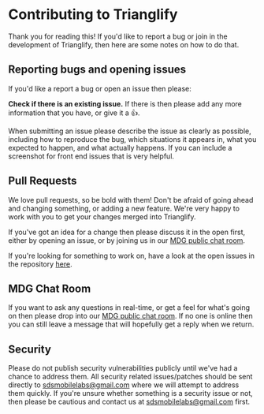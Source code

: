 Contributing to Trianglify
==========================

Thank you for reading this! If you'd like to report a bug or join in the development
of Trianglify, then here are some notes on how to do that.

Reporting bugs and opening issues
---------------------------------

If you'd like a report a bug or open an issue then please:

**Check if there is an existing issue.** If there is then please add
   any more information that you have, or give it a 👍.

When submitting an issue please describe the issue as clearly as possible, including how to
reproduce the bug, which situations it appears in, what you expected to happen, and what actually happens.
If you can include a screenshot for front end issues that is very helpful.

Pull Requests
-------------

We love pull requests, so be bold with them! Don't be afraid of going ahead
and changing something, or adding a new feature. We're very happy to work with you
to get your changes merged into Trianglify.

If you've got an idea for a change then please discuss it in the open first, 
either by opening an issue, or by joining us in our
[MDG public chat room](https://mdg.sdslabs.co/chat).

If you're looking for something to work on, have a look at the open issues in the repository [here](https://github.com/sdsmdg/trianglify/issues).

MDG Chat Room
-------------------

If you want to ask any questions in real-time, or get a feel for what's going on
then please drop into our [MDG public chat room](https://mdg.sdslabs.co/chat).
If no one is online then you can still leave a message that will hopefully get a reply
when we return.

Security
--------

Please do not publish security vulnerabilities publicly until we've had a chance
to address them. All security related issues/patches should be sent directly to
[sdsmobilelabs@gmail.com](mailto:sdsmobilelabs@gmail.com) where we will attempt to address them quickly. If you're
unsure whether something is a security issue or not, then please be cautious and contact us at [sdsmobilelabs@gmail.com](mailto:sdsmobilelabs@gmail.com) first.
